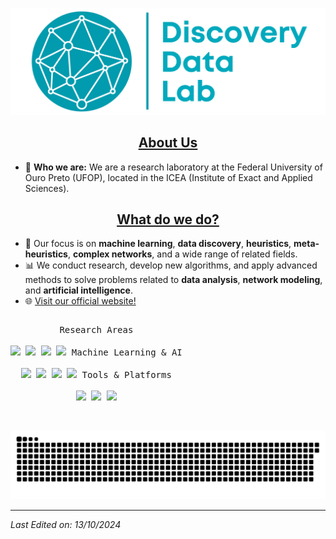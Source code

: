 ![](https://github.com/Discovery-Data-Lab/DDL-BLOG/blob/main/static/img/logo.png)

<h2 align="center"><u>About Us</u></h2>

- 🧠 **Who we are:** We are a research laboratory at the Federal University of Ouro Preto (UFOP), located in the ICEA (Institute of Exact and Applied Sciences).

<h2 align="center"><u>What do we do?</u></h2>
  
- 💬 Our focus is on **machine learning**, **data discovery**, **heuristics**, **meta-heuristics**, **complex networks**, and a wide range of related fields.
- 📊 We conduct research, develop new algorithms, and apply advanced methods to solve problems related to **data analysis**, **network modeling**, and **artificial intelligence**.
- 🌐 [Visit our official website!](https://discoverydatalab.ufop.br/)

<p style="display: inline-block;" align="center">
  <kbd>
    <kbd>Research Areas</kbd>
    <br>
    <br>
    <img width="30px" src="https://cdn.jsdelivr.net/gh/devicons/devicon/icons/python/python-plain.svg" /> 
    <img width="30px" src="https://cdn.jsdelivr.net/gh/devicons/devicon/icons/r/r-plain.svg" /> 
    <img width="30px" src="https://cdn.jsdelivr.net/gh/devicons/devicon/icons/java/java-plain.svg" /> 
    <img width="30px" src="https://cdn.jsdelivr.net/gh/devicons/devicon/icons/c/c-plain.svg" /> 
  </kbd>
  <kbd>
    <kbd>Machine Learning & AI</kbd>
    <br>
    <br>
    <img width="30px" src="https://cdn.jsdelivr.net/gh/devicons/devicon/icons/tensorflow/tensorflow-original.svg" />
    <img width="30px" src="https://cdn.jsdelivr.net/gh/devicons/devicon/icons/numpy/numpy-original.svg" />
    <img width="30px" src="https://cdn.jsdelivr.net/gh/devicons/devicon/icons/pandas/pandas-original.svg" />
    <img width="30px" src="https://cdn.jsdelivr.net/gh/devicons/devicon/icons/scikit-learn/scikit-learn-plain.svg" />
  </kbd>
  <kbd>
    <kbd>Tools & Platforms</kbd>
    <br>
    <br>
    <img width="30px" src="https://cdn.jsdelivr.net/gh/devicons/devicon/icons/docker/docker-plain.svg" />
    <img width="30px" src="https://cdn.jsdelivr.net/gh/devicons/devicon/icons/git/git-plain.svg" />
    <img width="30px" src="https://cdn.jsdelivr.net/gh/devicons/devicon/icons/linux/linux-original.svg" />
  </kbd>
  <br>
  <br>
</p>

![research gif](https://github.com/TekyaygilFethi/TekyaygilFethi/blob/output/github-contribution-grid-snake.svg)

-----

*Last Edited on: 13/10/2024*
